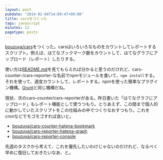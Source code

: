 ```yaml
---
layout: post
pubdate: "2014-02-04T14:09:47+09:00"
title: carsをつくった
tags: javascript
minutes: 12
pagetype: posts
---
```

[bouzuya/cars][]をつくった。carsはいろいろなものをカウントしてレポートするスクリプト。例えば、はてなブックマーク数をカウントして、はてなグラフにアップロード（レポート）したりする。

使い方は[README.md][bouzuya/cars]を見てもらえれば分かると思うのだけれど、cars-counter-/cars-reporter-な名前でnpmモジュールを書いて、`npm install`する。それを使って、適宜カウントして、レポートする。npmを使った簡単なプラグイン機構。[Grunt][grunt]と同じ機構だね。

現状、次のcars-counter/cars-reporterがある。昨日書いた「はてなグラフにアップロード」もレポート機能として使うつもり。とりあえず、この間まで個人的に動かしていたスクリプトをこの仕組みの中でつくりなおすつもり。これをcronなどでモゴモゴすれば良いと。

- [bouzuya/cars-counter-hatena-bookmark][]
- [bouzuya/cars-reporter-hatena-graph][]
- [bouzuya/cars-reporter-console][]

先週のタスクから考えて、これを優先したいわけじゃないのだけれど、なるべく早めに復旧しておきたいなあ、と。

[grunt]: http://gruntjs.com/
[bouzuya/cars]: https://github.com/bouzuya/cars
[bouzuya/cars-counter-hatena-bookmark]: https://github.com/bouzuya/cars-counter-hatena-bookmark
[bouzuya/cars-reporter-hatena-graph]: https://github.com/bouzuya/cars-reporter-hatena-graph
[bouzuya/cars-reporter-console]: https://github.com/bouzuya/cars-reporter-console
